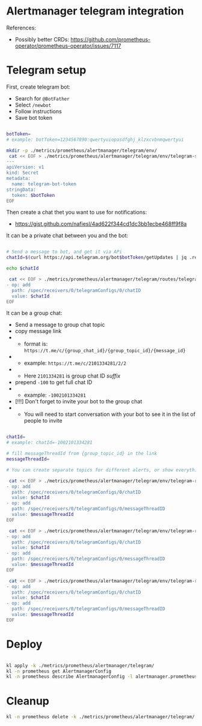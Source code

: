 
# Alertmanager telegram integration

References:
- Possibly better CRDs: https://github.com/prometheus-operator/prometheus-operator/issues/7117

# Telegram setup

First, create telegram bot:

- Search for `@BotFather`
- Select `/newbot`
- Follow instructions
- Save bot token

```bash

botToken=
# example: botToken=1234567890:qwertyuiopasdfghj_klzxcvbnmqwertyui

mkdir -p ./metrics/prometheus/alertmanager/telegram/env/
 cat << EOF > ./metrics/prometheus/alertmanager/telegram/env/telegram-secret.yaml
---
apiVersion: v1
kind: Secret
metadata:
  name: telegram-bot-token
stringData:
  token: $botToken
EOF

```

Then create a chat thet you want to use for notifications:
- https://gist.github.com/nafiesl/4ad622f344cd1dc3bb1ecbe468ff9f8a

It can be a private chat between you and the bot:

```bash

# Send a message to bot, and get it via APi
chatId=$(curl https://api.telegram.org/bot$botToken/getUpdates | jq .result[0].message.chat.id)

echo $chatId

 cat << EOF > ./metrics/prometheus/alertmanager/telegram/routes/telegram-route-info.yaml
- op: add
  path: /spec/receivers/0/telegramConfigs/0/chatID
  value: $chatId
EOF

```

It can be a group chat:

- Send a message to group chat topic
- copy message link
- - format is: `https://t.me/c/{group_chat_id}/{group_topic_id}/{message_id}`
- - example: `https://t.me/c/2101334281/2/2`
- - Here `2101334281` is group chat ID _suffix_
- prepend `-100` to get full chat ID
- - example: `-1002101334281`
- [!!!] Don't forget to invite your bot to the group chat
- - You will need to start conversation with your bot to see it in the list of people to invite

```bash

chatId=
# example: chatId=-1002101334281

# fill messageThreadId from {group_topic_id} in the link
messageThreadId=

# You can create separate topics for different alerts, or show everything in a single thread

 cat << EOF > ./metrics/prometheus/alertmanager/telegram/env/telegram-receiver-info.yaml
- op: add
  path: /spec/receivers/0/telegramConfigs/0/chatID
  value: $chatId
- op: add
  path: /spec/receivers/0/telegramConfigs/0/messageThreadID
  value: $messageThreadId
EOF

 cat << EOF > ./metrics/prometheus/alertmanager/telegram/env/telegram-receiver-warning.yaml
- op: add
  path: /spec/receivers/0/telegramConfigs/0/chatID
  value: $chatId
- op: add
  path: /spec/receivers/0/telegramConfigs/0/messageThreadID
  value: $messageThreadId
EOF

 cat << EOF > ./metrics/prometheus/alertmanager/telegram/env/telegram-receiver-critical.yaml
- op: add
  path: /spec/receivers/0/telegramConfigs/0/chatID
  value: $chatId
- op: add
  path: /spec/receivers/0/telegramConfigs/0/messageThreadID
  value: $messageThreadId
EOF

```

# Deploy

```bash

kl apply -k ./metrics/prometheus/alertmanager/telegram/
kl -n prometheus get AlertmanagerConfig
kl -n prometheus describe AlertmanagerConfig -l alertmanager.prometheus.io/integration=telegram

```

# Cleanup

```bash
kl -n prometheus delete -k ./metrics/prometheus/alertmanager/telegram/
```
